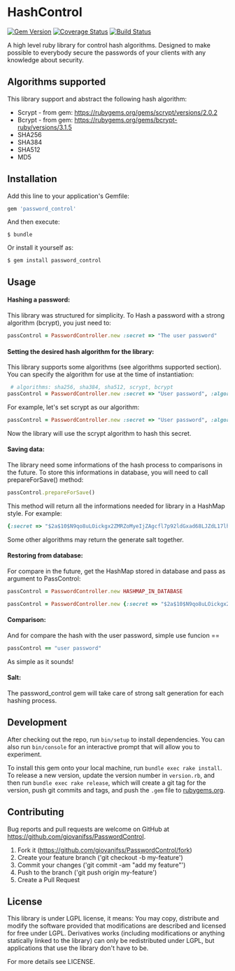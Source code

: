 # HashControl

[![Gem Version](https://badge.fury.io/rb/password_control.svg)](http://badge.fury.io/rb/password_control)
[![Coverage Status](https://coveralls.io/repos/giovanifss/PasswordControl/badge.svg?branch=master&service=github)](https://coveralls.io/github/giovanifss/PasswordControl?branch=master)
[![Build Status](https://travis-ci.org/giovanifss/PasswordControl.svg)](https://travis-ci.org/giovanifss/PasswordControl)


A high level ruby library for control hash algorithms. Designed to make possible to everybody secure the passwords of your clients with any knowledge about security.

## Algorithms supported

This library support and abstract the following hash algorithm:
- Scrypt - from gem: https://rubygems.org/gems/scrypt/versions/2.0.2
- Bcrypt - from gem: https://rubygems.org/gems/bcrypt-ruby/versions/3.1.5
- SHA256
- SHA384
- SHA512
- MD5

## Installation

Add this line to your application's Gemfile:

```ruby
gem 'password_control'
```

And then execute:

    $ bundle

Or install it yourself as:

    $ gem install password_control

## Usage

#### Hashing a password:

This library was structured for simplicity. To Hash a password with a strong algorithm (bcrypt), you just need to:
```ruby
passControl = PasswordController.new :secret => "The user password"
```

#### Setting the desired hash algorithm for the library:

This library supports some algorithms (see algorithms supported section). You can specify the algorithm for use at the time of instantiation:

```ruby
 # algorithms: sha256, sha384, sha512, scrypt, bcrypt
passControl = PasswordController.new :secret => "User password", :algorithm => "Your option"
```

For example, let's set scrypt as our algorithm:

```ruby
passControl = PasswordController.new :secret => "User password", :algorithm => "scrypt"
```
Now the library will use the scrypt algorithm to hash this secret.

#### Saving data:

The library need some informations of the hash process to comparisons in the future. To store this informations in database, you will need to call prepareForSave() method:
```ruby
passControl.prepareForSave()
```

This method will return all the informations needed for library in a HashMap style. For example:
```ruby
{:secret => "$2a$10$N9qo8uLOickgx2ZMRZoMyeIjZAgcfl7p92ldGxad68LJZdL17lhWy", :algorithm => "bcrypt"}
```

Some other algorithms may return the generate salt together.

#### Restoring from database:

For compare in the future, get the HashMap stored in database and pass as argument to PassControl:
```ruby
passControl = PasswordController.new HASHMAP_IN_DATABASE

passControl = PasswordController.new {:secret => "$2a$10$N9qo8uLOickgx2ZMRZoMyeIjZAgcfl7p92ldGxad68LJZdL17lhWy", :algorithm => "bcrypt"}
```

#### Comparison:

And for compare the hash with the user password, simple use funcion ==
```ruby
passControl == "user password"
```

As simple as it sounds!

#### Salt:

The password_control gem will take care of strong salt generation for each hashing process.

## Development

After checking out the repo, run `bin/setup` to install dependencies. You can also run `bin/console` for an interactive prompt that will allow you to experiment.

To install this gem onto your local machine, run `bundle exec rake install`. To release a new version, update the version number in `version.rb`, and then run `bundle exec rake release`, which will create a git tag for the version, push git commits and tags, and push the `.gem` file to [rubygems.org](https://rubygems.org).

## Contributing

Bug reports and pull requests are welcome on GitHub at https://github.com/giovanifss/PasswordControl.

1. Fork it (https://github.com/giovanifss/PasswordControl/fork)
2. Create your feature branch  ('git checkout -b my-feature')
3. Commit your changes ('git commit -am "add my feature"')
4. Push to the branch ('git push origin my-feature')
5. Create a Pull Request

## License
This library is under LGPL license, it means:
You may copy, distribute and modify the software provided that modifications are described and licensed for free under LGPL. Derivatives works (including modifications or anything statically linked to the library) can only be redistributed under LGPL, but applications that use the library don't have to be.

For more details see LICENSE.
